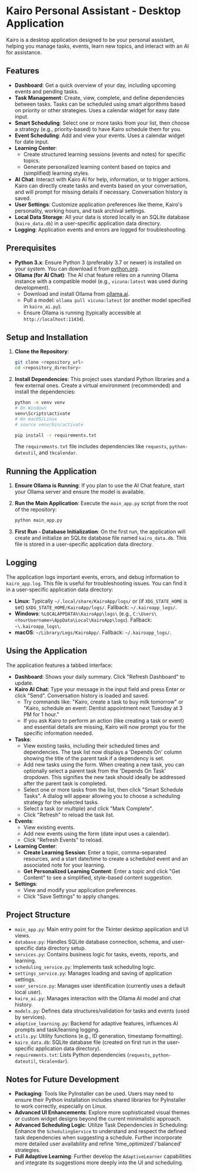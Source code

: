 # Kairo Personal Assistant - Desktop Application

Kairo is a desktop application designed to be your personal assistant, helping you manage tasks, events, learn new topics, and interact with an AI for assistance.

## Features

*   **Dashboard**: Get a quick overview of your day, including upcoming events and pending tasks.
*   **Task Management**: Create, view, complete, and define dependencies between tasks. Tasks can be scheduled using smart algorithms based on priority or other strategies. Uses a calendar widget for easy date input.
*   **Smart Scheduling**: Select one or more tasks from your list, then choose a strategy (e.g., priority-based) to have Kairo schedule them for you.
*   **Event Scheduling**: Add and view your events. Uses a calendar widget for date input.
*   **Learning Center**:
    *   Create structured learning sessions (events and notes) for specific topics.
    *   Generate personalized learning content based on topics and (simplified) learning styles.
*   **AI Chat**: Interact with Kairo AI for help, information, or to trigger actions. Kairo can directly create tasks and events based on your conversation, and will prompt for missing details if necessary. Conversation history is saved.
*   **User Settings**: Customize application preferences like theme, Kairo's personality, working hours, and task archival settings.
*   **Local Data Storage**: All your data is stored locally in an SQLite database (`kairo_data.db`) in a user-specific application data directory.
*   **Logging**: Application events and errors are logged for troubleshooting.

## Prerequisites

*   **Python 3.x**: Ensure Python 3 (preferably 3.7 or newer) is installed on your system. You can download it from [python.org](https://www.python.org/).
*   **Ollama (for AI Chat)**: The AI chat feature relies on a running Ollama instance with a compatible model (e.g., `vicuna:latest` was used during development).
    *   Download and install Ollama from [ollama.ai](https://ollama.ai/).
    *   Pull a model: `ollama pull vicuna:latest` (or another model specified in `kairo_ai.py`).
    *   Ensure Ollama is running (typically accessible at `http://localhost:11434`).

## Setup and Installation

1.  **Clone the Repository**:
    ```bash
    git clone <repository_url>
    cd <repository_directory>
    ```

2.  **Install Dependencies**:
    This project uses standard Python libraries and a few external ones. Create a virtual environment (recommended) and install the dependencies:
    ```bash
    python -m venv venv
    # On Windows
    venv\Scripts\activate
    # On macOS/Linux
    # source venv/bin/activate

    pip install -r requirements.txt
    ```
    The `requirements.txt` file includes dependencies like `requests`, `python-dateutil`, and `tkcalendar`.

## Running the Application

1.  **Ensure Ollama is Running**: If you plan to use the AI Chat feature, start your Ollama server and ensure the model is available.

2.  **Run the Main Application**:
    Execute the `main_app.py` script from the root of the repository:
    ```bash
    python main_app.py
    ```

3.  **First Run - Database Initialization**:
    On the first run, the application will create and initialize an SQLite database file named `kairo_data.db`. This file is stored in a user-specific application data directory.

## Logging

The application logs important events, errors, and debug information to `kairo_app.log`. This file is useful for troubleshooting issues. You can find it in a user-specific application data directory:
*   **Linux**: Typically `~/.local/share/KairoApp/logs/` or (if `XDG_STATE_HOME` is set) `$XDG_STATE_HOME/KairoApp/logs/`. Fallback: `~/.kairoapp_logs/`.
*   **Windows**: `%LOCALAPPDATA%\KairoApp\logs\` (e.g., `C:\Users\<YourUsername>\AppData\Local\KairoApp\logs`). Fallback: `~\.kairoapp_logs\`.
*   **macOS**: `~/Library/Logs/KairoApp/`. Fallback: `~/.kairoapp_logs/`.

## Using the Application

The application features a tabbed interface:

*   **Dashboard**: Shows your daily summary. Click "Refresh Dashboard" to update.
*   **Kairo AI Chat**: Type your message in the input field and press Enter or click "Send". Conversation history is loaded and saved.
    *   Try commands like: "Kairo, create a task to buy milk tomorrow" or "Kairo, schedule an event: Dentist appointment next Tuesday at 3 PM for 1 hour."
    *   If you ask Kairo to perform an action (like creating a task or event) and essential details are missing, Kairo will now prompt you for the specific information needed.
*   **Tasks**:
    *   View existing tasks, including their scheduled times and dependencies. The task list now displays a 'Depends On' column showing the title of the parent task if a dependency is set.
    *   Add new tasks using the form. When creating a new task, you can optionally select a parent task from the 'Depends On Task' dropdown. This signifies the new task should ideally be addressed after the parent task is completed.
    *   Select one or more tasks from the list, then click "Smart Schedule Tasks". A dialog will appear allowing you to choose a scheduling strategy for the selected tasks.
    *   Select a task (or multiple) and click "Mark Complete".
    *   Click "Refresh" to reload the task list.
*   **Events**:
    *   View existing events.
    *   Add new events using the form (date input uses a calendar).
    *   Click "Refresh Events" to reload.
*   **Learning Center**:
    *   **Create Learning Session**: Enter a topic, comma-separated resources, and a start date/time to create a scheduled event and an associated note for your learning.
    *   **Get Personalized Learning Content**: Enter a topic and click "Get Content" to see a simplified, style-based content suggestion.
*   **Settings**:
    *   View and modify your application preferences.
    *   Click "Save Settings" to apply changes.

## Project Structure

*   `main_app.py`: Main entry point for the Tkinter desktop application and UI views.
*   `database.py`: Handles SQLite database connection, schema, and user-specific data directory setup.
*   `services.py`: Contains business logic for tasks, events, reports, and learning.
*   `scheduling_service.py`: Implements task scheduling logic.
*   `settings_service.py`: Manages loading and saving of application settings.
*   `user_service.py`: Manages user identification (currently uses a default local user).
*   `kairo_ai.py`: Manages interaction with the Ollama AI model and chat history.
*   `models.py`: Defines data structures/validation for tasks and events (used by services).
*   `adaptive_learning.py`: Backend for adaptive features, influences AI prompts and task/learning logging.
*   `utils.py`: Utility functions (e.g., ID generation, timestamp formatting).
*   `kairo_data.db`: SQLite database file (created on first run in the user-specific application data directory).
*   `requirements.txt`: Lists Python dependencies (`requests`, `python-dateutil`, `tkcalendar`).

## Notes for Future Development

*   **Packaging**: Tools like PyInstaller can be used. Users may need to ensure their Python installation includes shared libraries for PyInstaller to work correctly, especially on Linux.
*   **Advanced UI Enhancements**: Explore more sophisticated visual themes or custom widget designs beyond the current minimalistic approach.
*   **Advanced Scheduling Logic**: Utilize Task Dependencies in Scheduling: Enhance the `SchedulingService` to understand and respect the defined task dependencies when suggesting a schedule. Further incorporate more detailed user availability and refine 'time_optimized'/'balanced' strategies.
*   **Full Adaptive Learning**: Further develop the `AdaptiveLearner` capabilities and integrate its suggestions more deeply into the UI and scheduling.
```
